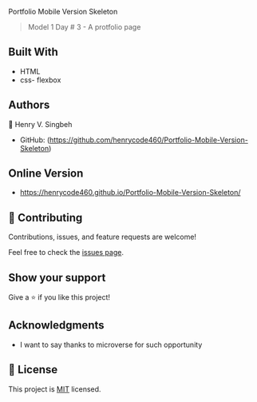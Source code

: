 Portfolio Mobile Version Skeleton

> Model 1 Day # 3 - A protfolio page


## Built With

- HTML
- css- flexbox


## Authors

👤 Henry V. Singbeh 

- GitHub: (https://github.com/henrycode460/Portfolio-Mobile-Version-Skeleton)


## Online Version
- https://henrycode460.github.io/Portfolio-Mobile-Version-Skeleton/


## 🤝 Contributing

Contributions, issues, and feature requests are welcome!

Feel free to check the [issues page](../../issues/).

## Show your support

Give a ⭐️ if you like this project!

## Acknowledgments

- I want to say thanks to microverse for such opportunity

## 📝 License

This project is [MIT](./MIT.md) licensed.

